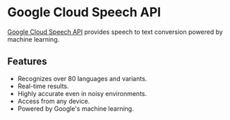 # Google Cloud Speech API

[Google Cloud Speech API](https://cloud.google.com/speech/) provides speech to text conversion powered by machine learning.

## Features

* Recognizes over 80 languages and variants.
* Real-time results.
* Highly accurate even in noisy environments.
* Access from any device.
* Powered by Google's machine learning.

